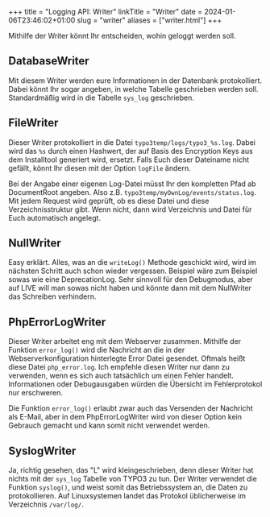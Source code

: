 +++
title = "Logging API: Writer"
linkTitle = "Writer"
date = 2024-01-06T23:46:02+01:00
slug = "writer"
aliases = ["writer.html"]
+++

Mithilfe der Writer könnt Ihr entscheiden, wohin geloggt werden soll.

## DatabaseWriter

Mit diesem Writer werden eure Informationen in der Datenbank protokolliert. Dabei könnt Ihr sogar angeben, in welche Tabelle geschrieben werden soll. Standardmäßig wird in die Tabelle `sys_log` geschrieben.

## FileWriter

Dieser Writer protokolliert in die Datei `typo3temp/logs/typo3_%s.log`. Dabei wird das `%s` durch einen Hashwert, der auf Basis des Encryption Keys aus dem Installtool generiert wird, ersetzt. Falls Euch dieser Dateiname nicht gefällt, könnt Ihr diesen mit der Option `logFile` ändern.

Bei der Angabe einer eigenen Log-Datei müsst Ihr den kompletten Pfad ab DocumentRoot angeben. Also z.B. `typo3temp/myOwnLog/events/status.log`. Mit jedem Request wird geprüft, ob es diese Datei und diese Verzeichnisstruktur gibt. Wenn nicht, dann wird Verzeichnis und Datei für Euch automatisch angelegt.

## NullWriter

Easy erklärt. Alles, was an die `writeLog()` Methode geschickt wird, wird im nächsten Schritt auch schon wieder vergessen. Beispiel wäre zum Beispiel sowas wie eine DeprecationLog. Sehr sinnvoll für den Debugmodus, aber auf LIVE will man sowas nicht haben und könnte dann mit dem NullWriter das Schreiben verhindern.

## PhpErrorLogWriter

Dieser Writer arbeitet eng mit dem Webserver zusammen. Mithilfe der Funktion `error_log()` wird die Nachricht an die in der Webserverkonfiguration hinterlegte Error Datei gesendet. Oftmals heißt diese Datei `php_error.log`. Ich empfehle diesen Writer nur dann zu verwenden, wenn es sich auch tatsächlich um einen Fehler handelt. Informationen oder Debugausgaben würden die Übersicht im Fehlerprotokol nur erschweren.

Die Funktion `error_log()` erlaubt zwar auch das Versenden der Nachricht als E-Mail, aber in dem PhpErrorLogWriter wird von dieser Option kein Gebrauch gemacht und kann somit nicht verwendet werden.

## SyslogWriter

Ja, richtig gesehen, das "L" wird kleingeschrieben, denn dieser Writer hat nichts mit der `sys_log` Tabelle von TYPO3 zu tun. Der Writer verwendet die Funktion `syslog()`, und weist somit das Betriebssystem an, die Daten zu protokollieren. Auf Linuxsystemen landet das Protokol üblicherweise im Verzeichnis `/var/log/`.
